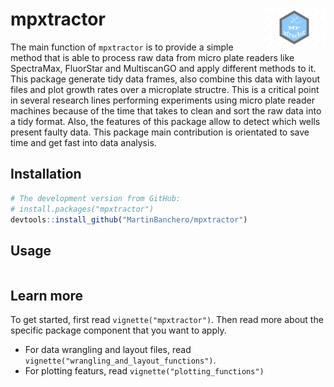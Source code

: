 # mpxtractor <img src="man/logo_mpxtractor.png" width = 100, align="right">

The main function of `mpxtractor` is to provide a simple method that is able to process raw data from micro plate readers like 
SpectraMax, FluorStar and MultiscanGO and apply different methods to it.
This package generate tidy data frames, also combine this data with layout files and plot growth rates over a microplate 
structre. This is a critical point in several research lines performing experiments using micro plate reader machines because
of the time that takes to clean and sort the raw data into a tidy format. Also, the features of this package allow to detect 
which wells present faulty data. 
This package main contribution is orientated to save time and get fast into data analysis.


## Installation 

```R
# The development version from GitHub:
# install.packages("mpxtractor")
devtools::install_github("MartinBanchero/mpxtractor")
```

## Usage

```R
```

## Learn more

To get started, first read `vignette("mpxtractor")`. Then read more about the specific package component that you want to apply.

* For data wrangling and layout files, read `vignette("wrangling_and_layout_functions")`.
* For plotting featurs, read `vignette("plotting_functions")`
